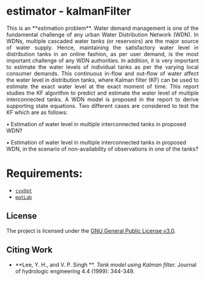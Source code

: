 # estimator - kalmanFilter

<p align=justify>
This is an **estimation problem**. Water demand management is one of the fundamental challenge of any urban Water Distribution Network
(WDN). In WDNs, multiple cascaded water tanks (or reservoirs) are the major source of water supply. Hence,
maintaining the satisfactory water level in distribution tanks in an online fashion, as per user demand, is the most important
challenge of any WDN authorities. In addition, it is very important to estimate the water levels of individual tanks as per
the varying local consumer demands. This continuous in-flow and out-flow of water affect the water level in
distribution tanks, where Kalman filter (KF) can be used to estimate the exact water level at the exact moment
of time. This report studies the KF algorithm to predict and estimate the water level of multiple interconnected
tanks. A WDN model is proposed in the report to derive supporting state equations. Two different cases are
considered to test the KF which are as follows:
 
• Estimation of water level in multiple interconnected tanks in proposed WDN?
 
• Estimation of water level in multiple interconnected tanks in proposed WDN, in the scenario of non-availability of observations in one of the tanks?

 
 
# Requirements:
- [`cvxOpt`](http://cvxr.com/cvx/)
- [`matLab`](https://se.mathworks.com/products/matlab.html)

## License
The project is licensed under the [GNU General Public License v3.0](https://www.gnu.org/licenses/gpl-3.0.en.html).

 ## Citing Work

* **Lee, Y. H., and V. P. Singh **. *Tank model using Kalman filter.* Journal of hydrologic engineering 4.4 (1999): 344-349.
